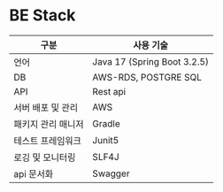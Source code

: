 # BE Stack
| 구분 | 사용 기술                       |
| --- |-----------------------------|
| 언어 | Java 17 (Spring Boot 3.2.5) |
| DB | AWS-RDS, POSTGRE SQL        |
| API | Rest api                    |
| 서버 배포 및 관리 | AWS                         |
| 패키지 관리 매니저 | Gradle                      |
| 테스트 프레임워크 | Junit5                      |
| 로깅 및 모니터링 | SLF4J                       |
| api 문서화 | Swagger                     |